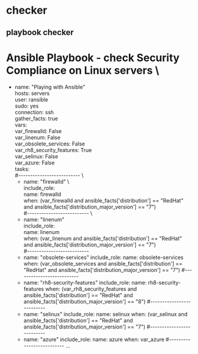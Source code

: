 # checker
playbook checker
---
# Ansible Playbook - check Security Compliance on Linux servers \
- name: "Playing with Ansible" \
  hosts: servers \
  user: ransible \
  sudo: yes \
  connection: ssh \
  gather_facts: true \
  vars: \
    var_firewalld: False \
    var_linenum: False \
    var_obsolete_services: False \
    var_rh8_security_features: True \
    var_selinux: False \
    var_azure: False \
  tasks: \
  #-------------------------- \
  - name: "firewalld" \ \
    include_role: \
      name: firewalld \
    when: (var_firewalld and ansible_facts['distribution'] == "RedHat" and ansible_facts['distribution_major_version'] == "7") \
  #-------------------------- \
  - name: "linenum" \
    include_role: \
      name: linenum \
    when: (var_linenum and ansible_facts['distribution'] == "RedHat" and ansible_facts['distribution_major_version'] == "7") \
  #--------------------------
  - name: "obsolete-services"
    include_role:
      name: obsolete-services
    when: (var_obsolete_services and ansible_facts['distribution'] == "RedHat" and ansible_facts['distribution_major_version'] == "7")
  #--------------------------
  - name: "rh8-security-features"
    include_role:
      name: rh8-security-features
    when: (var_rh8_security_features and ansible_facts['distribution'] == "RedHat" and ansible_facts['distribution_major_version'] == "8")
  #--------------------------
  - name: "selinux"
    include_role:
      name: selinux
    when: (var_selinux and ansible_facts['distribution'] == "RedHat" and ansible_facts['distribution_major_version'] == "7")
  #--------------------------
   - name: "azure"
    include_role:
      name: azure
    when: var_azure
  #--------------------------
...
